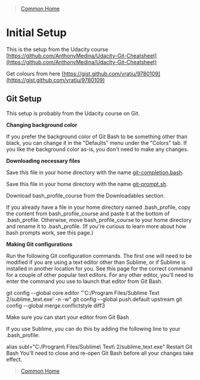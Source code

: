 >[Common Home](../README.md)
 
# Initial Setup
 
This is the setup from the Udacity course [https://github.com/AnthonyMedina/Udacity-Git-Cheatsheet](https://github.com/AnthonyMedina/Udacity-Git-Cheatsheet)

Get colours from here [https://gist.github.com/vratiu/9780109](https://gist.github.com/vratiu/9780109)

## Git Setup

This setup is probably from the Udacity course on Git.

**Changing background color**

If you prefer the background color of Git Bash to be something other than black, you can change it in the "Defaults" menu under the "Colors" tab. If you like the background color as-is, you don't need to make any changes.

**Downloading necessary files** 

Save this file in your home directory with the name [git-completion.bash](https://raw.githubusercontent.com/git/git/master/contrib/completion/git-prompt.sh).

Save this file in your home directory with the name [git-prompt.sh](https://raw.githubusercontent.com/git/git/master/contrib/completion/git-completion.bash).

Download bash_profile_course from the Downloadables section.

If you already have a file in your home directory named .bash_profile, copy the content from bash_profile_course and paste it at the bottom of .bash_profile. Otherwise, move bash_profile_course to your home directory and rename it to .bash_profile. (If you're curious to learn more about how bash prompts work, see this page.)

**Making Git configurations**

Run the following Git configuration commands. The first one will need to be modified if you are using a text editor other than Sublime, or if Sublime is installed in another location for you. See this page for the correct command for a couple of other popular text editors. For any other editor, you'll need to enter the command you use to launch that editor from Git Bash.

git config --global core.editor "'C:/Program Files/Sublime Text 2/sublime_text.exe' -n -w"
git config --global push.default upstream
git config --global merge.conflictstyle diff3

Make sure you can start your editor from Git Bash

If you use Sublime, you can do this by adding the following line to your .bash_profile:

alias subl="C:/Program\ Files/Sublime\ Text\ 2/sublime_text.exe"
Restart Git Bash
You'll need to close and re-open Git Bash before all your changes take effect.



 
>[Common Home](../README.md)